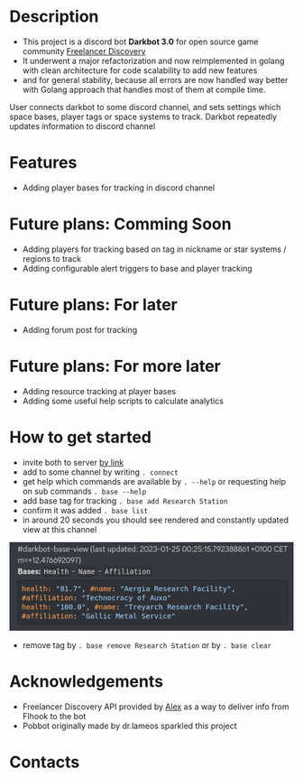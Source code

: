 # Description

- This project is a discord bot **Darkbot 3.0** for open source game community [Freelancer Discovery](https://discoverygc.com/)
- It underwent a major refactorization and now reimplemented in golang with clean architecture for code scalability to add new features
- and for general stability, because all errors are now handled way better with Golang approach that handles most of them at compile time.

User connects darkbot to some discord channel, and sets settings which space bases, player tags or space systems to track.
Darkbot repeatedly updates information to discord channel

# Features

- Adding player bases for tracking in discord channel

# Future plans: Comming Soon

- Adding players for tracking based on tag in nickname or star systems / regions to track
- Adding configurable alert triggers to base and player tracking

# Future plans: For later

- Adding forum post for tracking

# Future plans: For more later

- Adding resource tracking at player bases
- Adding some useful help scripts to calculate analytics

# How to get started

- invite both to server [by link](https://discord.com/api/oauth2/authorize?client_id=838460303581904949&permissions=8&scope=bothttps:/)
- add to some channel by writing `. connect`
- get help which commands are available by `. --help` or requesting help on sub commands `. base --help`
- add base tag for tracking `. base add Research Station`
- confirm it was added `. base list`
- in around 20 seconds you should see rendered and constantly updated view at this channel

![](index_assets/base_render.png)

- remove tag by `. base remove Research Station` or by `. base clear`

# Acknowledgements

- Freelancer Discovery API provided by [Alex](https://github.com/dsyalex) as a way to deliver info from Flhook to the bot
- Pobbot originally made by dr.lameos sparkled this project


# Contacts